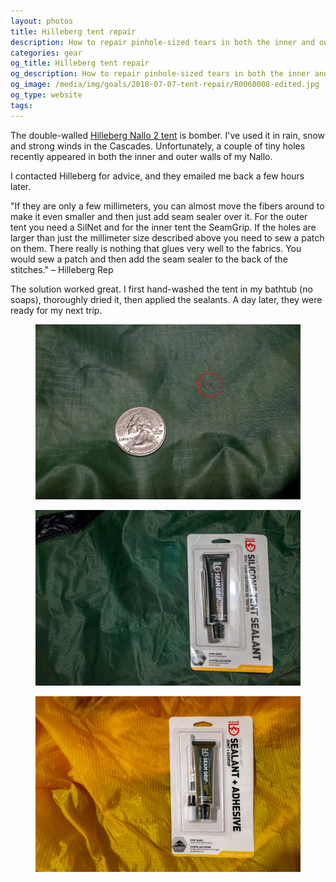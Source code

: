 ```yaml
---
layout: photos
title: Hilleberg tent repair
description: How to repair pinhole-sized tears in both the inner and outer walls
categories: gear
og_title: Hilleberg tent repair
og_description: How to repair pinhole-sized tears in both the inner and outer walls
og_image: /media/img/goals/2018-07-07-tent-repair/R0060008-edited.jpg
og_type: website
tags:
---
```



<p>The double-walled <a href="https://amzn.to/2M7Fv0M">Hilleberg Nallo 2 tent</a> is bomber. I've used it in rain, snow and strong winds in the Cascades. Unfortunately, a couple of tiny holes recently appeared in both the inner and outer walls of my Nallo.</p>
<p>I contacted Hilleberg for advice, and they emailed me back a few hours later.</p>
<p>"If they are only a few millimeters, you can almost move the fibers around to make it even smaller and then just add seam sealer over it. For the outer tent you need a SilNet and for the inner tent the SeamGrip. If the holes are larger than just the millimeter size described above you need to sew a patch on them. There really is nothing that glues very well to the fabrics. You would sew a patch and then add the seam sealer to the back of the stitches." – Hilleberg Rep</p>
<p>The solution worked great. I first hand-washed the tent in my bathtub (no soaps), thoroughly dried it, then applied the sealants. A day later, they were ready for my next trip.</p>
<div class="medium-frame">
	<figure>
		<img src="/media/img/goals/2018-07-07-tent-repair/R0060008-edited.jpg">
	</figure>
	<figure>
		<img src="/media/img/goals/2018-07-07-tent-repair/R0060009-edited.jpg">
	</figure>
	<figure>
		<img src="/media/img/goals/2018-07-07-tent-repair/R0060010-edited.jpg">
	</figure>
</div>
	